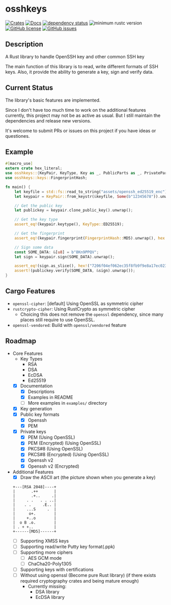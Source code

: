 # osshkeys

[![Crates](https://img.shields.io/crates/v/osshkeys.svg)](https://crates.io/crates/osshkeys)
[![Docs](https://docs.rs/osshkeys/badge.svg)](https://docs.rs/osshkeys)
[![dependency status](https://deps.rs/repo/github/Leo1003/rust-osshkeys/status.svg)](https://deps.rs/repo/github/Leo1003/rust-osshkeys)
![minimum rustc version](https://img.shields.io/badge/rustc-1.56+-blue.svg)
[![GitHub license](https://img.shields.io/github/license/Leo1003/rust-osshkeys)](https://github.com/Leo1003/rust-osshkeys/blob/master/LICENSE)
[![GitHub issues](https://img.shields.io/github/issues/Leo1003/rust-osshkeys?logo=github)](https://github.com/Leo1003/rust-osshkeys/issues)

## Description
A Rust library to handle OpenSSH key and other common SSH key

The main function of this library is to read, write different formats of SSH keys.
Also, it provide the ability to generate a key, sign and verify data.

## Current Status
The library's basic features are implemented.

Since I don't have too much time to work on the additional features currently,
this project may not be as active as usual.
But I still maintain the dependencies and release new versions.

It's welcome to submit PRs or issues on this project if you have ideas or questiones.

## Example
```rust
#[macro_use]
extern crate hex_literal;
use osshkeys::{KeyPair, KeyType, Key as _, PublicParts as _, PrivateParts as _};
use osshkeys::keys::FingerprintHash;

fn main() {
    let keyfile = std::fs::read_to_string("assets/openssh_ed25519_enc").unwrap();
    let keypair = KeyPair::from_keystr(&keyfile, Some(b"12345678")).unwrap();

    // Get the public key
    let publickey = keypair.clone_public_key().unwrap();

    // Get the key type
    assert_eq!(keypair.keytype(), KeyType::ED25519);

    // Get the fingerprint
    assert_eq!(keypair.fingerprint(FingerprintHash::MD5).unwrap(), hex!("d29552b0c87d7ff1acb3c2229e783321"));

    // Sign some data
    const SOME_DATA: &[u8] = b"8Kn9PPQV";
    let sign = keypair.sign(SOME_DATA).unwrap();

    assert_eq!(sign.as_slice(), hex!("7206f04ef062ec35f8fb9f9e8a17ec023070ecf5f6e1021ea2af73137b1b832bba08766e5ad95fdca81af37b27898428f9a7dbeb044dd550afeb46efb94fe808").as_ref());
    assert!(publickey.verify(SOME_DATA, &sign).unwrap());
}
```

## Cargo Features
- `openssl-cipher`: [default] Using OpenSSL as symmetric cipher
- `rustcrypto-cipher`: Using RustCrypto as symmetric cipher
    - Choicing this does not remove the `openssl` dependency, since many places still require to use OpenSSL.
- `openssl-vendored`: Build with `openssl/vendored` feature

## Roadmap
- Core Features
    - Key Types
        - RSA
        - DSA
        - EcDSA
        - Ed25519
    - [x] Documentation
        - [x] Descriptions
        - [x] Examples in README
        - [ ] More examples in `examples/` directory
    - [x] Key generation
    - [x] Public key formats
        - [x] Openssh
        - [x] PEM
    - [x] Private keys
        - [x] PEM (Using OpenSSL)
        - [x] PEM (Encrypted) (Using OpenSSL)
        - [x] PKCS#8 (Using OpenSSL)
        - [x] PKCS#8 (Encrypted) (Using OpenSSL)
        - [x] Openssh v2
        - [x] Openssh v2 (Encrypted)
- Additional Features
    - [x] Draw the ASCII art (the picture shown when you generate a key)
    ```
    +---[RSA 2048]----+
    |       .++       |
    |       .+..     .|
    |     . .   . . ..|
    |    . .     .E.. |
    |     ...S     .  |
    |      o+.        |
    |     +..o        |
    |  o B .o.        |
    | . + +..         |
    +------[MD5]------+
    ```
    - [ ] Supporting XMSS keys
    - [ ] Supporting read/write Putty key format(.ppk)
    - [ ] Supporting more ciphers
        - [ ] AES GCM mode
        - [ ] ChaCha20-Poly1305
    - [ ] Supporting keys with certifications
    - [ ] Without using openssl (Become pure Rust library) (if there exists required cryptography crates and being mature enough)
        - Currently missing:
            - DSA library
            - EcDSA library
